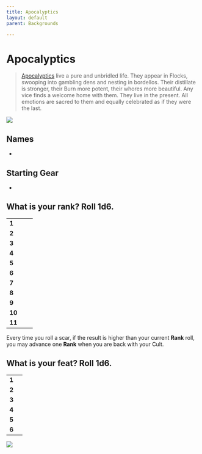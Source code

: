 ```yaml
---
title: Apocalyptics
layout: default
parent: Backgrounds

---
```


# Apocalyptics

> [Apocalyptics](https://degenesis.com/world/cults/apocalyptics) live a pure and unbridled life. They appear in Flocks, swooping into gambling dens and nesting in bordellos. Their distillate is stronger, their Burn more potent, their whores more beautiful. Any vice finds a welcome home with them. They live in the present. All emotions are sacred to them and equally celebrated as if they were the last.

![](https://a.storyblok.com/f/72501/2715x3840/8a0617fc38/011-apocalyptics-archetype.jpg)

## Names

- 

## Starting Gear

- 

## What is your rank? Roll 1d6.

|        |     |     |
| ------ | --- | --- |
| **1**  |     |     |
| **2**  |     |     |
| **3**  |     |     |
| **4**  |     |     |
| **5**  |     |     |
| **6**  |     |     |
| **7**  |     |     |
| **8**  |     |     |
| **9**  |     |     |
| **10** |     |     |
| **11** |     |     |

Every time you roll a scar, if the result is higher than your current **Rank** roll, you may advance one **Rank** when you are back with your Cult.


## What is your feat? Roll 1d6.

|       |     |
| ----- | --- |
| **1** |     |
| **2** |     |
| **3** |     |
| **4** |     |
| **5** |     |
| **6** |     |

![](https://img2.storyblok.com/2516x1415/filters:quality(90)/f/72501/2516x1415/42a8f02000/opener-apocalyptics.jpg)